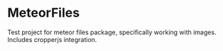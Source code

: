 # MeteorFiles
Test project for meteor files package, specifically working with images. Includes cropperjs integration. 
